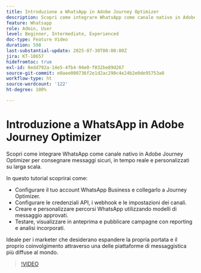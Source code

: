 ```yaml
---
title: Introduzione a WhatsApp in Adobe Journey Optimizer
description: Scopri come integrare WhatsApp come canale nativo in Adobe Journey Optimizer per consegnare messaggi sicuri, in tempo reale e personalizzati su larga scala.
feature: Whatsapp
role: Admin, User
level: Beginner, Intermediate, Experienced
doc-type: Feature Video
duration: 598
last-substantial-update: 2025-07-30T00:00:00Z
jira: KT-18657
hidefromtoc: true
exl-id: 0edd792a-14e5-4fb4-94e0-f032be89d267
source-git-commit: e0aee000736f2e1d2ac290c4e24b2e0de95753a0
workflow-type: ht
source-wordcount: '122'
ht-degree: 100%

---
```


# Introduzione a WhatsApp in Adobe Journey Optimizer

Scopri come integrare WhatsApp come canale nativo in Adobe Journey Optimizer per consegnare messaggi sicuri, in tempo reale e personalizzati su larga scala.

In questo tutorial scoprirai come:

* Configurare il tuo account WhatsApp Business e collegarlo a Journey Optimizer.
* Configurare le credenziali API, i webhook e le impostazioni dei canali.
* Creare e personalizzare percorsi WhatsApp utilizzando modelli di messaggio approvati.
* Testare, visualizzare in anteprima e pubblicare campagne con reporting e analisi incorporati.

Ideale per i marketer che desiderano espandere la propria portata e il proprio coinvolgimento attraverso una delle piattaforme di messaggistica più diffuse al mondo.

>[!VIDEO](https://video.tv.adobe.com/v/3470252/?learn=on&enablevpops&captions=ita)

